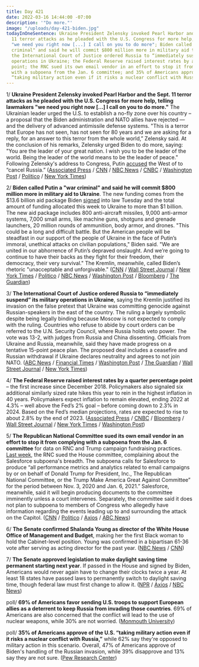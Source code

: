 ```yaml
---
title: Day 421
date: 2022-03-16 14:44:00 -07:00
description: '"Do more."'
image: "/uploads/day-421-biden.jpg"
todayInOneSentence: Ukraine President Zelensky invoked Pearl Harbor and the Sept.
  11 terror attacks as he pleaded with the U.S. Congress for more help, telling lawmakers
  "we need you right now [...] I call on you to do more"; Biden called Putin a "war
  criminal" and said he will commit $800 million more in military aid to Ukraine;
  the International Court of Justice ordered Russia to “immediately suspend” its military
  operations in Ukraine; the Federal Reserve raised interest rates by a quarter percentage
  point; the RNC sued its own email vendor in an effort to stop it from complying
  with a subpoena from the Jan. 6 committee; and 35% of Americans approve of the U.S.
  “taking military action even if it risks a nuclear conflict with Russia.”
---
```


1/ **Ukraine President Zelensky invoked Pearl Harbor and the Sept. 11 terror attacks as he pleaded with the U.S. Congress for more help, telling lawmakers "we need you right now \[...\] I call on you to do more."** The Ukrainian leader urged the U.S. to establish a no-fly zone over his country – a proposal that the Biden administration and NATO allies have rejected — and the delivery of advanced antimissile defense systems. "This is a terror that Europe has not seen, has not seen for 80 years and we are asking for a reply, for an answer to this terror from the whole world,” Zelensky said. At the conclusion of his remarks, Zelensky urged Biden to do more, saying: "You are the leader of your great nation. I wish you to be the leader of the world. Being the leader of the world means to be the leader of peace." Following Zelensky's address to Congress, Putin [accused](https://www.washingtonpost.com/world/2022/03/16/russia-ukraine-war-news-zelensky-live-updates/#link-COS6XRTLWRH4ZOMBTX2REEGQVE) the West of to “cancel Russia.” ([Associated Press](https://apnews.com/article/russia-ukraine-europe-winston-churchill-congress-af1578f966e3e8feda02659740c8fba1) / [CNN](https://www.cnn.com/2022/03/16/politics/zelensky-ukraine-speech-to-congress/index.html) / [NBC News](https://www.nbcnews.com/politics/congress/zelenskyy-expected-press-us-military-support-address-congress-rcna20088) / [CNBC](https://www.cnbc.com/2022/03/16/ukraine-president-zelenskyy-makes-speech-to-congress-on-russia-war.html) / [Washington Post](https://www.washingtonpost.com/politics/2022/03/15/zelensky-joint-session-congress-biden/) / [Politico](https://www.politico.com/news/2022/03/16/zelenskyy-congress-ukraine-russia-00017548) / [New York Times](https://www.nytimes.com/live/2022/03/16/world/ukraine-russia-war/here-are-the-latest-developments-in-ukraine))

2/ **Biden called Putin a "war criminal" and said he will commit $800 million more in military aid to Ukraine**. The new funding comes from the $13.6 billion aid package Biden [signed](https://whatthefuckjusthappenedtoday.com/2022/03/15/day-420/#2-biden-signed-a-1-5-trillion-govern) into law Tuesday and the total amount of funding allocated this week to Ukraine to more than $1 billion. The new aid package includes 800 anti-aircraft missiles, 9,000 anti-armor systems, 7,000 small arms, like machine guns, shotguns and grenade launchers, 20 million rounds of ammunition, body armor, and drones. "This could be a long and difficult battle. But the American people will be steadfast in our support of the people of Ukraine in the face of Putin’s immoral, unethical attacks on civilian populations," Biden said. "We are united in our abhorrence of Putin’s depraved onslaught. And we’re going to continue to have their backs as they fight for their freedom, their democracy, their very survival." The Kremlin, meanwhile, called Biden’s rhetoric "unacceptable and unforgivable." ([CNN](https://www.cnn.com/2022/03/16/politics/biden-calls-putin-a-war-criminal/index.html) / [Wall Street Journal](https://www.wsj.com/articles/biden-to-announce-1-billion-in-new-military-aid-to-ukraine-wednesday-11647384130?mod=djemalertNEWS) / [New York Times](https://www.nytimes.com/2022/03/16/us/politics/biden-military-aid-ukraine.html) / [Politico](https://www.politico.com/news/2022/03/16/zelenskyy-recalls-pearl-harbor-9-11-in-plea-for-u-s-aid-00017698) / [NBC News](https://www.nbcnews.com/politics/white-house/biden-commit-new-military-aid-ukraine-zelenskyy-plea-us-support-rcna20257) / [Washington Post](https://www.washingtonpost.com/world/2022/03/16/russia-ukraine-war-news-zelensky-live-updates/) / [Bloomberg](https://www.bloomberg.com/news/articles/2022-03-16/biden-to-detail-ukraine-aid-after-direct-appeal-from-zelenskiy?srnd=premium&sref=MIBMEEoj) / [The Guardian](https://www.theguardian.com/us-news/live/2022/mar/16/zelenskiy-congress-address-ukraine-russia-invasion-joe-biden-live-updates?page=with:block-623235d78f081efd3276d3da-pinned#block-623235d78f081efd3276d3da-pinned))

3/ **The International Court of Justice ordered Russia to “immediately suspend” its military operations in Ukraine**, saying the Kremlin justified its invasion on the false pretext that Ukraine was committing genocide against Russian-speakers in the east of the country. The ruling a largely symbolic despite being legally binding because Moscow is not expected to comply with the ruling. Countries who refuse to abide by court orders can be referred to the U.N. Security Council, where Russia holds veto power. The vote was 13-2, with judges from Russia and China dissenting. Officials from Ukraine and Russia, meanwhile, said they have made progress on a tentative 15-point peace plan. The proposed deal includes a ceasefire and Russian withdrawal if Ukraine declares neutrality and agrees to not join NATO. ([ABC News](https://abcnews.go.com/International/wireStory/court-rule-bid-order-russia-halt-invasion-83473818) / [Financial Times](https://www.ft.com/content/7b341e46-d375-4817-be67-802b7fa77ef1) / [Washington Post](https://www.washingtonpost.com/world/2022/03/16/peace-talks-russia-ukraine-lavrov-zelensky/) / [The Guardian](https://www.theguardian.com/world/2022/mar/16/un-international-court-of-justice-orders-russia-to-halt-invasion-of-ukraine) / [Wall Street Journal](https://www.wsj.com/articles/world-court-orders-russia-to-suspend-military-action-in-ukraine-11647446788) / [New York Times](https://www.nytimes.com/live/2022/03/16/world/ukraine-russia-war/uns-highest-court-orders-russia-to-suspend-military-action-in-ukraine))

4/ **The Federal Reserve raised interest rates by a quarter percentage point** – the first increase since December 2018. Policymakers also signaled six additional similarly sized rate hikes this year to rein in the highest inflation in 40 years. Policymakers expect inflation to remain elevated, ending 2022 at 4.3% – well above the Fed’s 2% goal – before coming down to 2.3% in 2024. Based on the Fed’s median projections, rates are expected to rise to about 2.8% by the end of 2023. ([Associated Press](https://apnews.com/article/federal-reserve-inflation-interest-rates-e017951eba9229353ab3166be075d82d) / [CNBC](https://www.cnbc.com/2022/03/16/federal-reserve-meeting.html) / [Bloomberg](https://www.bloomberg.com/news/articles/2022-03-16/fed-lifts-rates-a-quarter-point-in-opening-bid-to-curb-inflation?sref=MIBMEEoj) / [Wall Street Journal](https://www.wsj.com/articles/fed-raises-interest-rates-for-first-time-since-2018-11647453603) / [New York Times](https://www.nytimes.com/live/2022/03/16/business/fed-meeting-interest-rates) / [Washington Post](https://www.washingtonpost.com/us-policy/2022/03/16/fed-rate-hike/))

5/ **The Republican National Committee sued its own email vendor in an effort to stop it from complying with a subpoena from the Jan. 6 committee** for data on RNC and Trump campaign fundraising practices. [Last week](https://whatthefuckjusthappenedtoday.com/2022/03/10/day-415/#6-the-republican-national-committee), the RNC sued the House committee, complaining about the Salesforce subpoena's breadth. The subpoena calls for Salesforce to produce “all performance metrics and analytics related to email campaigns by or on behalf of Donald Trump for President, Inc., The Republican National Committee, or the Trump Make America Great Against Committee” for the period between Nov. 3, 2020 and Jan. 6, 2021.” Salesforce, meanwhile, said it will begin producing documents to the committee imminently unless a court intervenes. Separately, the committee said it does not plan to subpoena to members of Congress who allegedly have information regarding the events leading up to and surrounding the attack on the Capitol. ([CNN](https://www.cnn.com/2022/03/15/politics/rnc-house-select-committee-email-communications/index.html) / [Politico](https://www.politico.com/news/2022/03/15/salesforce-to-provide-rnc-records-january-6-00017623) / [Axios](https://www.axios.com/rnc-sues-salesforce-to-block-jan-6-committee-data-dump-383859ea-b24a-403f-88ad-f204cbac169c.html) / [ABC News](https://abcnews.go.com/US/jan-committee-planning-subpoena-members-congress-sources/story?id=83463713))

6/ **The Senate confirmed Shalanda Young as director of the White House Office of Management and Budget**, making her the first Black woman to hold the Cabinet-level position. Young was confirmed in a bipartisan 61-36 vote after serving as acting director for the past year. ([NBC News](https://www.nbcnews.com/politics/congress/senate-vote-makes-shalanda-young-first-black-woman-lead-white-house-bu-rcna20191) / [CNN](https://www.cnn.com/2022/03/15/politics/shalanda-young-confirmed-omb-director-senate-vote/index.html))

7/ **The Senate approved legislation to make daylight saving time permanent starting next year**. If passed in the House and signed by Biden, Americans would never again have to change their clocks twice a year. At least 18 states have passed laws to permanently switch to daylight saving time, though federal law must first change to allow it. ([NPR](https://www.npr.org/2022/03/15/1086773840/daylight-saving-time-permanent-senate) / [Axios](https://www.axios.com/daylight-saving-time-bill-senate-e391d97a-1a88-40eb-a42f-f8eb30f32136.html) / [NBC News](https://www.nbcnews.com/politics/congress/senate-passes-bill-making-daylight-saving-time-permanent-rcna20158))

poll/ **69% of Americans favor sending U.S. troops to support European allies as a deterrent to keep Russia from invading those countries**. 69% of Americans are also concerned that the conflict will lead to the use of nuclear weapons, while 30% are not worried. ([Monmouth University](https://www.monmouth.edu/polling-institute/reports/monmouthpoll_us_031622/))

poll/ **35% of Americans approve of the U.S. “taking military action even if it risks a nuclear conflict with Russia,”** while 62% say they're opposed to military action in this scenario. Overall, 47% of Americans approve of Biden's handling of the Russian invasion, while 39% disapprove and 13% say they are not sure.  ([Pew Research Center](https://www.pewresearch.org/politics/2022/03/15/public-expresses-mixed-views-of-u-s-response-to-russias-invasion-of-ukraine/))